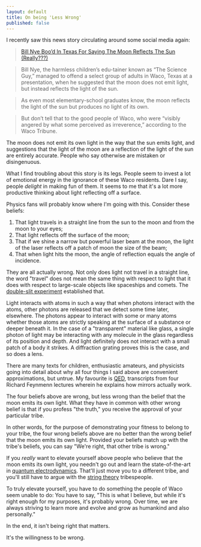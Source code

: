 ```yaml
---
layout: default
title: On being 'Less Wrong'
published: false
---
```


I recently saw this news story circulating around some social media again:

> [Bill Nye Boo’d In Texas For Saying The Moon Reflects The Sun (Really???)](http://www.patheos.com/blogs/thepangeablog/2012/05/07/bill-nye-bood-in-texas-for-saying-the-moon-reflects-the-sun-really/)

> Bill Nye, the harmless children’s edu-tainer known as “The Science Guy,” managed to offend a select group of adults in Waco, Texas at a presentation, when he suggested that the moon does not emit light, but instead reflects the light of the sun.

> As even most elementary-school graduates know, the moon reflects the light of the sun but produces no light of its own.

> But don’t tell that to the good people of Waco, who were “visibly angered by what some perceived as irreverence,” according to the Waco Tribune.

The moon does not emit its own light in the way that the sun emits light, and suggestions that the light of the moon are a reflection of the light of the sun are entirely accurate. People who say otherwise are mistaken or disingenuous.

What I find troubling about this story is its legs. People seem to invest a lot of emotional energy in the ignorance of these Waco residents. Dare I say, people *delight* in making fun of them. It seems to me that it's a lot more productive thinking about light reflecting off a surface.

Physics fans will probably know where I'm going with this. Consider these beliefs:

1. That light travels in a straight line from the sun to the moon and from the moon to your eyes;
2. That light reflects off the surface of the moon;
3. That if we shine a narrow but powerful laser beam at the moon, the light of the laser reflects off a patch of moon the size of the beam;
4. That when light hits the moon, the angle of reflection equals the angle of incidence.

They are all actually wrong. Not only does light not travel in a straight line, the word "travel" does not mean the same thing with respect to light that it does with respect to large-scale objects like spaceships and comets. The [double-slit experiment][slit] established that.

[slit]: https://en.wikipedia.org/wiki/Double-slit_experiment

Light interacts with atoms in such a way that when photons interact with the atoms, other photons are released that we detect some time later, elsewhere. The photons appear to interact with some or many atoms whether those atoms are strictly speaking at the surface of a substance or deeper beneath it. In the case of a "transparent" material like glass, a single photon of light may be interacting with any molecule in the glass regardless of its position and depth. And light definitely does not interact with a small patch of a body it strikes. A diffraction grating proves this is the case, and so does a lens.

There are many texts for children, enthusiastic amateurs, and physicists going into detail about why all four things I said above are convenient approximations, but untrue. My favourite is [QED], transcripts from four Richard Feynmenn lectures wherein he explains how mirrors actually work.

[QED]: http://www.amazon.com/gp/product/B00BR40XJ6/ref=as_li_ss_tl?ie=UTF8&camp=1789&creative=390957&creativeASIN=B00BR40XJ6&linkCode=as2&tag=raganwald001-20

The four beliefs above are wrong, but less wrong than the belief that the moon emits its own light.  What they have in common with other wrong belief is that if you profess "the truth," you receive the approval of your particular tribe.

In other words, for the purpose of demonstrating your fitness to belong to your tribe, the four wrong beliefs above are no better than the wrong belief that the moon emits its own light. Provided your beliefs match up with the tribe's beliefs, you can say "We're right, that other tribe is wrong."

If you *really* want to elevate yourself above people who believe that the moon emits its own light, you needn't go out and learn the state-of-the-art in [quantum electrodynamics]. That'll just move you to a different tribe, and you'll still have to argue with the [string theory] tribespeople.

To truly elevate yourself, you have to do something the people of Waco seem unable to do: You have to say, "This is what I believe, but while it's right enough for my purposes, it's probably wrong. Over time, we are always striving to learn more and evolve and grow as humankind and also personally."

In the end, it isn't being right that matters.

It's the willingness to be wrong.

[quantum electrodynamics]: http://www.nobelprize.org/nobel_prizes/physics/laureates/1965/feynman-lecture.html
[string theory]: http://superstringtheory.com/basics/index.html